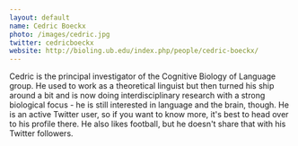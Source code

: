 ```yaml
---
layout: default
name: Cedric Boeckx
photo: /images/cedric.jpg
twitter: cedricboeckx
website: http://bioling.ub.edu/index.php/people/cedric-boeckx/
---
```


Cedric is the principal investigator of the Cognitive Biology of Language group. He used to work as a theoretical linguist but then turned his ship around a bit and is now doing interdisciplinary research with a strong biological focus - he is still interested in language and the brain, though. He is an active Twitter user, so if you want to know more, it's best to head over to his profile there. He also likes football, but he doesn't share that with his Twitter followers.
